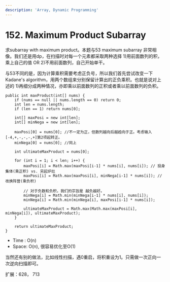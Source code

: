 ```yaml
---
description: 'Array, Dynamic Programming'
---
```


# 152. Maximum Product Subarray

求subarray with maximum product。本题与53 maximum subarray 非常相像。我们还是用dp，在扫描时对每一个元素都采取两种选择 1\)用前面数列的积，乘上自己的值 OR 2\)不用前面数列，自己开始单干。

与53不同的是，因为计算乘积需要考虑正负号，所以我们首先尝试改变一下Kadane's algorithm，用两个数组来分别保留计算出的正负乘积。也就是说对上述的 1)再细分成两种情况，亦即乘以前面数列的正积或者乘以前面数列的负积。

```
public int maxProduct(int[] nums) {
    if (nums == null || nums.length == 0) return 0;
    int len = nums.length;
    if (len == 1) return nums[0];
    
    int[] maxPosi = new int[len];
    int[] minNega = new int[len];
    
    maxPosi[0] = nums[0]; //不一定为正，但数列越向后越趋向于正。考虑输入[-4,+,-,-,-,+]第2项起转正。
    minNega[0] = nums[0]; //同上
    
    int ultimateMaxProduct = nums[0];
    
    for (int i = 1; i < len; i++) {
        maxPosi[i] = Math.max(maxPosi[i-1] * nums[i], nums[i]); // 投身集体(乘正积) vs. 另起炉灶
        maxPosi[i] = Math.max(maxPosi[i], minNega[i-1] * nums[i]); // 改换阵营(乘负积)
        
        // 对于负数和负积，我们的宗旨是 越负越好。
        minNega[i] = Math.min(minNega[i-1] * nums[i], nums[i]);
        minNega[i] = Math.min(minNega[i], maxPosi[i-1] * nums[i]);
        
        ultimateMaxProduct = Math.max(Math.max(maxPosi[i], minNega[i]), ultimateMaxProduct);
    }
    
    return ultimateMaxProduct;
}
```

* Time : O\(n\)
* Space: O\(n\), 很容易优化至O(1)

当然还有别的做法，比如线性扫描，遇0重启，将积重设为1。只需做一次正向一次逆向扫描即可。

扩展：628， 713
